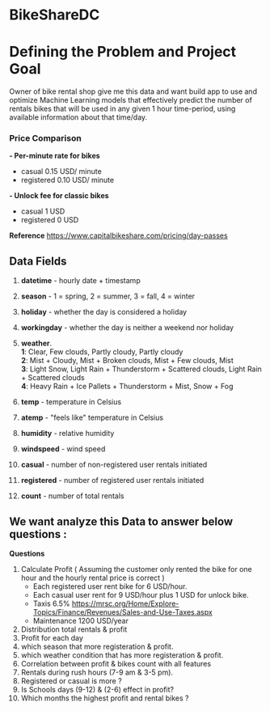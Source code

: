 # BikeShareDC

# Defining the Problem and Project Goal
Owner of bike rental shop  give me this data and want build app to use and optimize Machine Learning models that effectively predict the number of rentals bikes that will be used in any given 1 hour time-period, using available information about that time/day.

### Price Comparison
**- Per-minute rate for bikes**
* casual  0.15 USD/ minute
* registered 0.10 USD/ minute<br>


**- Unlock fee for classic bikes**
* casual  1 USD 
* registered 0 USD <br>

**Reference**
https://www.capitalbikeshare.com/pricing/day-passes

## Data Fields

1. **datetime** - hourly date + timestamp  
2. **season** -  1 = spring, 2 = summer, 3 = fall, 4 = winter 
3. **holiday** - whether the day is considered a holiday
4. **workingday** - whether the day is neither a weekend nor holiday

5. **weather**.<br>
     <b>1</b>: Clear, Few clouds, Partly cloudy, Partly cloudy<br>
     <b>2</b>: Mist + Cloudy, Mist + Broken clouds, Mist + Few clouds, Mist<br>
     <b>3</b>: Light Snow, Light Rain + Thunderstorm + Scattered clouds, Light Rain + Scattered clouds<br>
     <b>4</b>: Heavy Rain + Ice Pallets + Thunderstorm + Mist, Snow + Fog <br>
    
6. **temp** - temperature in Celsius
7. **atemp** - "feels like" temperature in Celsius
8. **humidity** - relative humidity
9. **windspeed** - wind speed
10. **casual** - number of non-registered user rentals initiated
11. **registered** - number of registered user rentals initiated
12. **count** - number of total rentals
## We want analyze this  Data to answer  below questions :

**Questions**
1. Calculate Profit  ( Assuming the customer only rented the bike for one hour and the hourly rental price is correct )
    - Each registered user rent bike for 6 USD/hour. 
    - Each casual user rent for 9 USD/hour plus 1 USD for unlock bike.
    - Taxis 6.5%  https://mrsc.org/Home/Explore-Topics/Finance/Revenues/Sales-and-Use-Taxes.aspx
    - Maintenance 1200 USD/year
2. Distribution total rentals & profit
3. Profit for each day
4. which season that more registeration & profit.
5. which weather condition that has more registeration & profit.
6. Correlation between profit & bikes count with all features
7. Rentals during rush hours (7-9 am & 3-5 pm).
8. Registered or casual is more ?
9. Is Schools days (9-12) & (2-6) effect in  profit?
10. Which months the highest profit and rental bikes ?
